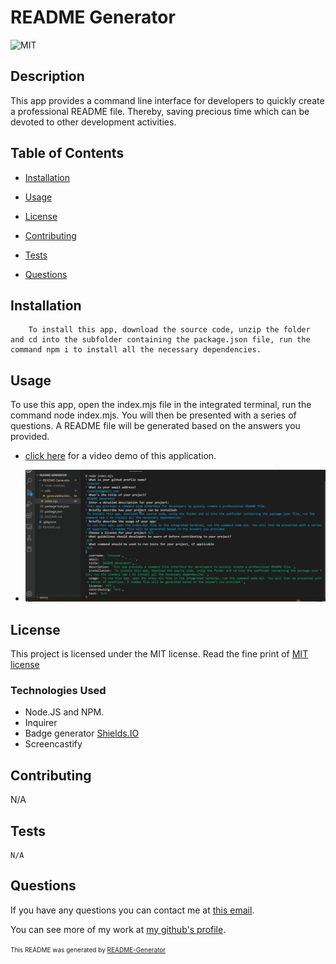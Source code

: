 # README Generator
![MIT](https://img.shields.io/badge/License-MIT-yellow.svg)

## Description

This app provides a command line interface for developers to quickly create a professional README file. Thereby, saving precious time which can be devoted to other development activities.


## Table of Contents

* [Installation](#installation)

* [Usage](#usage)

* [License](#license)

* [Contributing](#contributing)

* [Tests](#tests)

* [Questions](#questions)

## Installation

```
    To install this app, download the source code, unzip the folder and cd into the subfolder containing the package.json file, run the command npm i to install all the necessary dependencies.
```

## Usage

To use this app, open the index.mjs file in the integrated terminal, run the command node index.mjs. You will then be presented with a series of questions. A README file will be generated based on the answers you provided.

- [click here](https://watch.screencastify.com/v/I9XsuihueGDp9te2T37J) for a video demo of this application.

- ![Screenshot of the app in use](./img/screenshot.png)

## License
This project is licensed under the MIT license. Read the fine print of [MIT license](https://opensource.org/licenses/MIT)

### Technologies Used

- Node.JS and NPM.
- Inquirer
- Badge generator [Shields.IO](https://shields.io/category/license)
- Screencastify



## Contributing

N/A

## Tests

```
N/A
```

## Questions

If you have any questions you can contact me at [this email](iosazee1@gmail.com).

You can see more of my work at [my github's profile](https://github.com/iosazee).



<font size="1">This README was generated by [README-Generator](https://github.com/iosazee/README-Generator)</font>